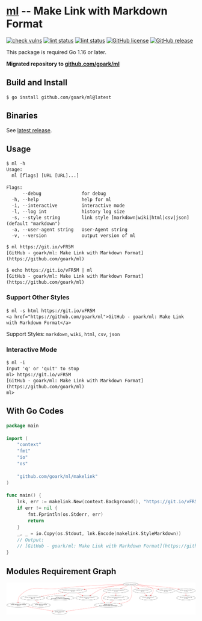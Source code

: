 # [ml] -- Make Link with Markdown Format

[![check vulns](https://github.com/goark/ml/workflows/vulns/badge.svg)](https://github.com/goark/ml/actions)
[![lint status](https://github.com/goark/ml/workflows/lint/badge.svg)](https://github.com/goark/ml/actions)
[![lint status](https://github.com/goark/ml/workflows/build/badge.svg)](https://github.com/goark/ml/actions)
[![GitHub license](https://img.shields.io/badge/license-Apache%202-blue.svg)](https://raw.githubusercontent.com/goark/ml/master/LICENSE)
[![GitHub release](http://img.shields.io/github/release/goark/ml.svg)](https://github.com/goark/ml/releases/latest)

This package is required Go 1.16 or later.

**Migrated repository to [github.com/goark/ml][ml]**

## Build and Install

```
$ go install github.com/goark/ml@latest
```

## Binaries

See [latest release](https://github.com/goark/ml/releases/latest).

## Usage

```
$ ml -h
Usage:
  ml [flags] [URL [URL]...]

Flags:
      --debug               for debug
  -h, --help                help for ml
  -i, --interactive         interactive mode
  -l, --log int             history log size
  -s, --style string        link style [markdown|wiki|html|csv|json] (default "markdown")
  -a, --user-agent string   User-Agent string
  -v, --version             output version of ml
```

```
$ ml https://git.io/vFR5M
[GitHub - goark/ml: Make Link with Markdown Format](https://github.com/goark/ml)
```

```
$ echo https://git.io/vFR5M | ml
[GitHub - goark/ml: Make Link with Markdown Format](https://github.com/goark/ml)
```

### Support Other Styles

```
$ ml -s html https://git.io/vFR5M
<a href="https://github.com/goark/ml">GitHub - goark/ml: Make Link with Markdown Format</a>
```

Support Styles: `markdown`, `wiki`, `html`, `csv`, `json`

### Interactive Mode

```
$ ml -i
Input 'q' or 'quit' to stop
ml> https://git.io/vFR5M
[GitHub - goark/ml: Make Link with Markdown Format](https://github.com/goark/ml)
ml>
```

## With Go Codes

```go
package main

import (
    "context"
    "fmt"
    "io"
    "os"

    "github.com/goark/ml/makelink"
)

func main() {
    lnk, err := makelink.New(context.Background(), "https://git.io/vFR5M", "")
    if err != nil {
        fmt.Fprintln(os.Stderr, err)
        return
    }
    _, _ = io.Copy(os.Stdout, lnk.Encode(makelink.StyleMarkdown))
    // Output:
    // [GitHub - goark/ml: Make Link with Markdown Format](https://github.com/goark/ml)
}
```

## Modules Requirement Graph

[![dependency.png](./dependency.png)](./dependency.png)

[ml]: https://github.com/goark/ml "goark/ml: Make Link with Markdown Format"
